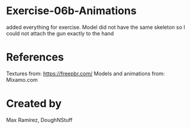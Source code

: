 # Exercise-06b-Animations
added everything for exercise. Model did not have the same skeleton so I could not attach the gun exactly to the hand
# References

Textures from: https://freepbr.com/
Models and animations from: Mixamo.com

# Created by 
Max Ramirez, DoughNStuff